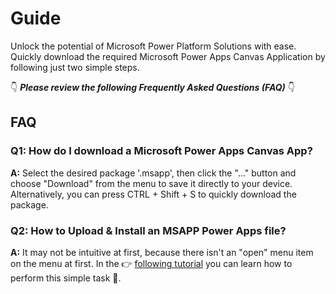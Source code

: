 # Guide

Unlock the potential of Microsoft Power Platform Solutions with ease. Quickly download the required Microsoft Power Apps Canvas Application by following just two simple steps.

👇 **_Please review the following Frequently Asked Questions (FAQ)_** 👇

## FAQ

### Q1: How do I download a Microsoft Power Apps Canvas App?

**A:** Select the desired package '.msapp', then click the "..." button and choose "Download" from the menu to save it directly to your device. Alternatively, you can press CTRL + Shift + S to quickly download the package.

### Q2: How to Upload & Install an MSAPP Power Apps file?

**A:** It may not be intuitive at first, because there isn't an "open" menu item on the menu at first. In the 👉 [following tutorial](https://www.youtube.com/watch?v=PmFxJWXth4Q) you can learn how to perform this simple task 🎉.
